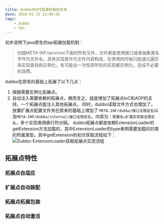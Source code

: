 ```yaml
---
title: Dubbo中SPI拓展机制的实现
date: 2018-01-15 23:09:56
tags:
	- dubbo
	- spi
---
```

初步说明下java原生的spi拓展加载机制：
> 扫描META-INF/services下面的所有文件，文件都是使用接口或者抽象类名字作为文件名，具体实现类作为文件内容构成，在使用的时候只能通过遍历来实现查找和实例化，有可能会一次性把所有的实现都实例化，造成不必要的浪费。

dubbo在原有的基础上拓展了以下几点：
1. 根据需要实例化拓展点。
2. 自动注入需要依赖的拓展点，换而言之，就是增加了拓展点IoC和AOP的支持，一个拓展点能注入其他拓展点。
  同时，dubbo读取文件方式也增加了，放置扩展点配置文件夹在原来的基础上增加了 `META-INF/dubbo/接口全限定名`以及`META-INF/dubbo/internal/接口全限定名`，内容为：`配置名=扩展实现类全限定名`，多个实现类用换行符分隔。
  dubbo拓展点都是依赖ExtensionLoader的getExtension方法加载的，其中ExtensionLoader的type表明需要加载的的类的所属类型。其中getExtension的初次获取流程如下：
![Dubbo-ExtensonLoader获取拓展点实现流程](/assets/blogImg/Dubbo-ExtensonLoader获取拓展点实现流程.png)

## 拓展点特性
### 拓展点自适应

### 扩展点自动装配
### 拓展点拓展包装
### 拓展点自动激活